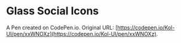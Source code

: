 # Glass Social Icons

A Pen created on CodePen.io. Original URL: [https://codepen.io/Kol-UI/pen/xxWNOXz](https://codepen.io/Kol-UI/pen/xxWNOXz).

